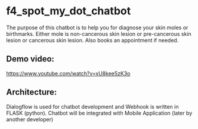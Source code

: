 # f4_spot_my_dot_chatbot
The purpose of this chatbot is to help you for diagnose your skin moles or birthmarks.
Either mole is non-cancerous skin lesion or pre-cancerous skin lesion or cancerous skin lesion.
Also books an appointment if needed.

## Demo video:
https://www.youtube.com/watch?v=xU8kee5zK3o

## Architecture:
Dialogflow is used for chatbot development and Webhook is written in FLASK (python).
Chatbot will be integrated with Mobile Application (later by another developer)
